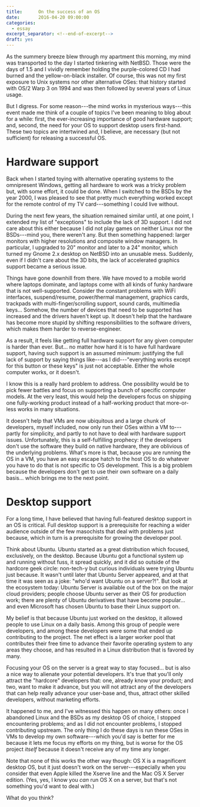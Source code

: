 ```yaml
---
title:      On the success of an OS
date:       2016-04-20 09:00:00
categories:
  - essay
excerpt_separator: <!--end-of-excerpt-->
draft: yes
---
```


As the summery breeze blew through my apartment this morning, my mind was transported to the day I started tinkering with NetBSD. Those were the days of 1.5 and I vividly remember holding the purple-colored CD I had burned and the yellow-on-black installer. Of course, this was not my first exposure to Unix systems nor other alternative OSes: that history started with OS/2 Warp 3 on 1994 and was then followed by several years of Linux usage.

But I digress. For some reason---the mind works in mysterious ways---this event made me think of a couple of topics I've been meaning to blog about for a while: first, the ever-increasing importance of good hardware support; and, second, the need for your OS to support desktop users first-hand. These two topics are intertwined and, I believe, are necessary (but not sufficient) for releasing a successful OS.

<!--end-of-excerpt-->

# Hardware support

Back when I started toying with alternative operating systems to the omnipresent Windows, getting all hardware to work was a tricky problem but, with some effort, it could be done. When I switched to the BSDs by the year 2000, I was pleased to see that pretty much everything worked except for the remote control of my TV card---something I could live without.

During the next few years, the situation remained similar until, at one point, I extended my list of "exceptions" to include the lack of 3D support. I did not care about this either because I did not play games on neither Linux nor the BSDs---mind you, there weren't any. But then something happened: larger monitors with higher resolutions and composite window managers. In particular, I upgraded to 20" monitor and later to a 24" monitor, which turned my Gnome 2.x desktop on NetBSD into an unusable mess. Suddenly, even if I didn't care about the 3D bits, the lack of accelerated graphics support became a serious issue.

Things have gone downhill from there. We have moved to a mobile world where laptops dominate, and laptops come with all kinds of funky hardware that is not well-supported. Consider the constant problems with WiFi interfaces, suspend/resume, power/thermal management, graphics cards, trackpads with multi-finger/scrolling support, sound cards, multimedia keys... Somehow, the number of devices that need to be supported has increased and the drivers haven't kept up. It doesn't help that the hardware has become more stupid by shifting responsibilities to the software drivers, which makes them harder to reverse-engineer.

As a result, it feels like getting full hardware support for any given computer is harder than ever. But... no matter how hard it is to have full hardware support, having such support is an assumed minimum: justifying the full lack of support by saying things like---as I did---"everything works except for this button or these keys" is just not acceptable. Either the whole computer works, or it doesn't.

I know this is a really hard problem to address. One possibility would be to pick fewer battles and focus on supporting a bunch of specific computer models. At the very least, this would help the developers focus on shipping one fully-working product instead of a half-working product that more-or-less works in many situations.

It doesn't help that VMs are now ubiquitous and a large chunk of developers, myself included, now only run their OSes within a VM to---partly for simplicity, and partly to not have to deal with hardware support issues. Unfortunately, this is a self-fulfilling prophecy: if the developers don't use the software they build on native hardware, they are oblivious of the underlying problems. What's more is that, because you are running the OS in a VM, you have an easy escape hatch to the host OS to do whatever you have to do that is not specific to OS development. This is a big problem because the developers don't get to use their own software on a daily basis... which brings me to the next point.

# Desktop support

For a long time, I have believed that having full-featured desktop support in an OS is critical. Full desktop support is a prerequisite for reaching a wider audience outside of the few masochists that deal with problems just because, which in turn is a prerequisite for growing the developer pool.

Think about Ubuntu. Ubuntu started as a great distribution which focused, exclusively, on the desktop. Because Ubuntu got a functional system up and running without fuss, it spread quickly, and it did so outside of the hardcore geek circle: non-tech-y but curious individuals were trying Ubuntu just because. It wasn't until later that Ubuntu Server appeared, and at that time it was seen as a joke: "who'd want Ubuntu on a server?!". But look at the ecosystem today: Ubuntu Server is available out of the box on the major cloud providers; people choose Ubuntu server as their OS for production work; there are plenty of Ubuntu derivatives that have become popular... and even Microsoft has chosen Ubuntu to base their Linux support on.

My belief is that because Ubuntu just worked on the desktop, it allowed people to use Linux on a daily basis. Among this group of people were developers, and among these developers were some that ended up contributing to the project. The net effect is a larger worker pool that contributes their free time to advance their favorite operating system to any areas they choose, and has resulted in a Linux distribution that is favored by many.

Focusing your OS on the server is a great way to stay focused... but is also a nice way to alienate your potential developers. It's true that you'll only attract the "hardcore" developers that: one, already know your product; and two, want to make it advance, but you will not attract any of the developers that can help really advance your user-base and, thus, attract other skilled developers, without marketing efforts.

It happened to me, and I've witnessed this happen on many others: once I abandoned Linux and the BSDs as my desktop OS of choice, I stopped encountering problems; and as I did not encounter problems, I stopped contributing upstream. The only thing I do these days is run these OSes in VMs to develop my own software---which you'd say is better for me because it lets me focus my efforts on my thing, but is worse for the OS project *itself* because it doesn't receive any of my time any longer.

Note that none of this works the other way though: OS X is a magnificent desktop OS, but it just doesn't work on the server---especially when you consider that even Apple killed the Xserve line and the Mac OS X Server edition. (Yes, yes, I know you *can* run OS X on a server, but that's not something you'd want to deal with.)

What do you think?

